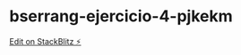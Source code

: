 # bserrang-ejercicio-4-pjkekm

[Edit on StackBlitz ⚡️](https://stackblitz.com/edit/bserrang-ejercicio-4-pjkekm)